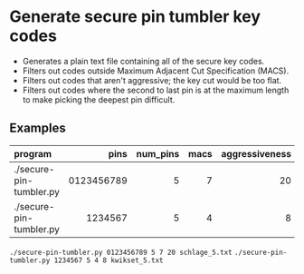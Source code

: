 # Generate secure pin tumbler key codes

* Generates a plain text file containing all of the secure key codes.
* Filters out codes outside Maximum Adjacent Cut Specification (MACS).
* Filters out codes that aren't aggressive; the key cut would be too flat.
* Filters out codes where the second to last pin is at the maximum length to make picking the deepest pin difficult.

## Examples

| program | pins | num_pins | macs | aggressiveness | outfile |
| :--- | ---: | ---: | ---: | ---: | :--- |
| ./secure-pin-tumbler.py | 0123456789 | 5 | 7 | 20 | schlage_5.txt |
| ./secure-pin-tumbler.py | 1234567 | 5 | 4 | 8 | kwikset_5.txt |

`./secure-pin-tumbler.py 0123456789 5 7 20 schlage_5.txt`
`./secure-pin-tumbler.py 1234567 5 4 8 kwikset_5.txt`
